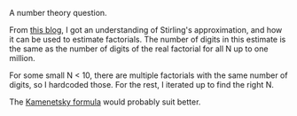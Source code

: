A number theory question.

From [this blog](https://www.johndcook.com/blog/2015/10/06/number-of-digits-in-n/), I got an understanding of Stirling's approximation, and how it can be used to estimate factorials. The number of digits in this estimate is the same as the number of digits of the real factorial for all N up to one million.

For some small N < 10, there are multiple factorials with the same number of digits, so I hardcoded those. For the rest, I iterated up to find the right N.

The [Kamenetsky formula](https://oeis.org/A034886) would probably suit better.
